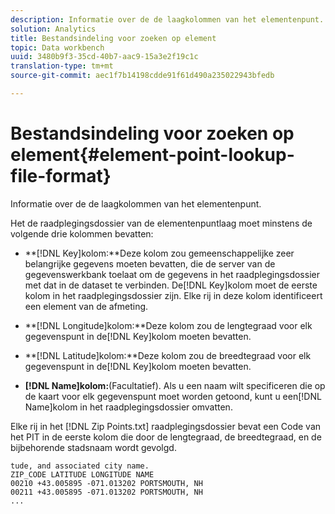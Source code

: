```yaml
---
description: Informatie over de de laagkolommen van het elementenpunt.
solution: Analytics
title: Bestandsindeling voor zoeken op element
topic: Data workbench
uuid: 3480b9f3-35cd-40b7-aac9-15a3e2f19c1c
translation-type: tm+mt
source-git-commit: aec1f7b14198cdde91f61d490a235022943bfedb

---
```



# Bestandsindeling voor zoeken op element{#element-point-lookup-file-format}

Informatie over de de laagkolommen van het elementenpunt.

Het de raadplegingsdossier van de elementenpuntlaag moet minstens de volgende drie kolommen bevatten:

* **[!DNL Key]kolom:**Deze kolom zou gemeenschappelijke zeer belangrijke gegevens moeten bevatten, die de server van de gegevenswerkbank toelaat om de gegevens in het raadplegingsdossier met dat in de dataset te verbinden. De[!DNL Key]kolom moet de eerste kolom in het raadplegingsdossier zijn. Elke rij in deze kolom identificeert een element van de afmeting.

* **[!DNL Longitude]kolom:**Deze kolom zou de lengtegraad voor elk gegevenspunt in de[!DNL Key]kolom moeten bevatten.

* **[!DNL Latitude]kolom:**Deze kolom zou de breedtegraad voor elk gegevenspunt in de[!DNL Key]kolom moeten bevatten.

* **[!DNL Name]kolom:**(Facultatief). Als u een naam wilt specificeren die op de kaart voor elk gegevenspunt moet worden getoond, kunt u een[!DNL Name]kolom in het raadplegingsdossier omvatten.

Elke rij in het [!DNL Zip Points.txt] raadplegingsdossier bevat een Code van het PIT in de eerste kolom die door de lengtegraad, de breedtegraad, en de bijbehorende stadsnaam wordt gevolgd.

```
tude, and associated city name.
ZIP_CODE LATITUDE LONGITUDE NAME
00210 +43.005895 -071.013202 PORTSMOUTH, NH
00211 +43.005895 -071.013202 PORTSMOUTH, NH
...
```

